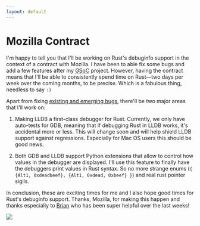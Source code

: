 ```yaml
---
layout: default
---
```

# Mozilla Contract
I'm happy to tell you that I'll be working on Rust's debuginfo support in the context of a contract with Mozilla. I have been to able fix some bugs and add a few features after my [GSoC](//www.google-melange.com/) project. However, having the contract means that I'll be able to consistently spend time on Rust―two days per week over the coming months, to be precise. Which is a fabulous thing, needless to say `:)`

Apart from fixing [existing and emerging bugs](//github.com/mozilla/rust/issues?labels=A-debuginfo&state=open), there'll be two major areas that I'll work on:



1. Making LLDB a first-class debugger for Rust. Currently, we only have auto-tests for GDB, meaning that if debugging Rust in LLDB works, it's accidental more or less. This will change soon and will help shield LLDB support against regressions. Especially for Mac OS users this should be good news.

2. Both GDB and LLDB support Python extensions that allow to control how values in the debugger are displayed. I'll use this feature to finally have the debuggers print values in Rust syntax. So no more strange enums (`{ {Alt1, 0xdeadbeef}, {Alt1, 0xdead, 0xbeef} }`) and real rust pointer sigils.

In conclusion, these are exciting times for me and I also hope good times for Rust's debuginfo support. Thanks, Mozilla, for making this happen and thanks especially to [Brian](//github.com/brson) who has been super helpful over the last weeks!

<img class="blackflower" src="{{site.url}}/images/flower-black.svg">
